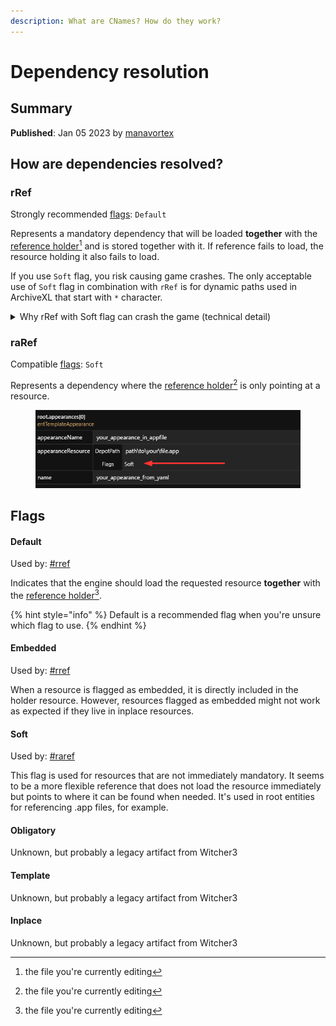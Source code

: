 ```yaml
---
description: What are CNames? How do they work?
---
```


# Dependency resolution

## Summary

**Published**: Jan 05 2023 by [manavortex](https://app.gitbook.com/u/NfZBoxGegfUqB33J9HXuCs6PVaC3 "mention")

## How are dependencies resolved?

### rRef

Strongly recommended [flags](dependency-resolution.md#flags): `Default`

Represents a mandatory dependency that will be loaded **together** with the [reference holder](#user-content-fn-1)[^1] and is stored together with it. If reference fails to load, the resource holding it also fails to load.

If you use `Soft` flag, you risk causing game crashes. The only acceptable use of `Soft` flag in combination with `rRef` is for dynamic paths used in ArchiveXL that start with `*` character.

<details>

<summary>Why rRef with Soft flag can crash the game (technical detail)</summary>

{% code overflow="wrap" %}
```
to understand the problem, you need to know that although resources can be requested by any thread, only the main thread can use the wait function, which blocks the current thread until the resource is ready

all other threads must use async callbacks to wait for resources and are not allowed to block 

the resource fetch function uses the wait function to make sure the resource is loaded before returning the data

this means that if the game tries to fetch a resource that is not ready in any thread other than the main thread, it's a crash 

usually when resource is requested, the engine runs a specific for the current scenario chain of async callbacks to pre-load all necessary dependencies (other resources) 

when the loading chain is completed, the requester can fetch the resource with its dependencies without blocking on any thread (the blocking wait function will be skipped, since all necessary resources are already loaded) 

if you add an invalid dependency or something that the engine doesn't expect, it will be loaded without async waiting and hence there's a chance it will be accessed before it's ready (which leads to a blocking wait call and a crash) 

but accidentally it might just load in time, which is why this crash is so random and cane be hard to troubleshoot
```
{% endcode %}

[psiberx on Discord](https://discord.com/channels/717692382849663036/955663052903178270/1141371886429814865)

</details>

### raRef

Compatible [flags](dependency-resolution.md#flags): `Soft`

Represents a dependency where the [reference holder](#user-content-fn-2)[^2] is only pointing at a resource.



<figure><img src="../../.gitbook/assets/image (392).png" alt=""><figcaption></figcaption></figure>

## Flags

#### Default

Used by: [#rref](dependency-resolution.md#rref "mention")

Indicates that the engine should load the requested resource **together** with the [reference holder](#user-content-fn-3)[^3].

{% hint style="info" %}
Default is a recommended flag when you're unsure which flag to use.
{% endhint %}

#### Embedded

Used by: [#rref](dependency-resolution.md#rref "mention")

When a resource is flagged as embedded, it is directly included in the holder resource. However, resources flagged as embedded might not work as expected if they live in inplace resources.

#### Soft

Used by: [#raref](dependency-resolution.md#raref "mention")

This flag is used for resources that are not immediately mandatory. It seems to be a more flexible reference that does not load the resource immediately but points to where it can be found when needed. It's used in root entities for referencing .app files, for example.

#### Obligatory

Unknown, but probably a legacy artifact from Witcher3

#### Template

Unknown, but probably a legacy artifact from Witcher3

#### Inplace

Unknown, but probably a legacy artifact from Witcher3



[^1]: the file you're currently editing

[^2]: the file you're currently editing

[^3]: the file you're currently editing
